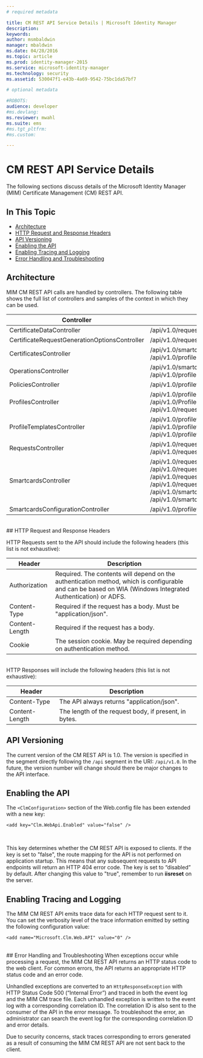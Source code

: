 ```yaml
---
# required metadata

title: CM REST API Service Details | Microsoft Identity Manager
description:
keywords:
author: msmbaldwin
manager: mbaldwin
ms.date: 04/28/2016
ms.topic: article
ms.prod: identity-manager-2015
ms.service: microsoft-identity-manager
ms.technology: security
ms.assetid: 530047f1-e43b-4a69-9542-75bc1da57bf7

# optional metadata

#ROBOTS:
audience: developer
#ms.devlang:
ms.reviewer: mwahl
ms.suite: ems
#ms.tgt_pltfrm:
#ms.custom:

---
```


# CM REST API Service Details
The following sections discuss details of the Microsoft Identity Manager (MIM) Certificate Management (CM) REST API.

## In This Topic

- [Architecture](#Architecture)
- [HTTP Request and Response Headers](#HttpHeaders)
- [API Versioning](#Versioning)
- [Enabling the API](#APIConfig)
- [Enabling Tracing and Logging](#TracingConfig)
- [Error Handling and Troubleshooting](#ErrorHandling)

<a name="Architecture"></a>
## Architecture 
MIM CM REST API calls are handled by controllers. The following table shows the full list of controllers and samples of the context in which they can be used.

Controller| Sample route
----------|-------------
CertificateDataController| /api/v1.0/requests/{requestid}/certificatedata /
CertificateRequestGenerationOptionsController| /api/v1.0/requests/{requestid}/certificaterequestgenerationoptions
CertificatesController| /api/v1.0/smartcards/{smartcardid}/certificates <br/> /api/v1.0/profiles/{profileid}/certificates
OperationsController| /api/v1.0/smartcards/{smartcardid}/operations <br/> /api/v1.0/profiles/{profileid}/operations
PoliciesController| /api/v1.0/profiletemplates/{profiletemplateid}/policies/{id}
ProfilesController| /api/v1.0/profiles/{id} <br/> /api/v1.0/Profiles <br/> /api/v1.0/requests/{requestid}/profiles/{id}
ProfileTemplatesController| /api/v1.0/profiletemplates/{id} <br/> /api/v1.0/profiletemplates <br/> /api/v1.0/profiletemplates/{profiletemplateid}/policies/{id}
RequestsController| /api/v1.0/requests/{id} <br/> /api/v1.0/requests
SmartcardsController| /api/v1.0/requests/{requestid}/smartcards/{id}/diversifiedkey <br/> /api/v1.0/requests/{requestid}/smartcards/{id}/serverproposedpin <br/> /api/v1.0/requests/{requestid}/smartcards/{id}/authenticationresponse <br/> /api/v1.0/requests/{requestid}/smartcards/{id} <br/> /api/v1.0/smartcards/{id} <br/> /api/v1.0/smartcards
SmartcardsConfigurationController| /api/v1.0/profiletemplates/{profiletemplateid}/configuration/smartcards
<br/>
<a name="HttpHeaders"></a>
## HTTP Request and Response Headers

HTTP Requests sent to the API should include the following headers (this list is not exhaustive):

Header | Description
-------|------------
Authorization | Required. The contents will depend on the authentication method, which is configurable and can be based on WIA (Windows Integrated Authentication) or ADFS.
Content-Type | Required if the request has a body. Must be "application/json".
Content-Length | Required if the request has a body. 
Cookie | The session cookie. May be required depending on authentication method.
<br/>
HTTP Responses will include the following headers (this list is  not exhaustive):

Header | Description
-------|------------
Content-Type | The API always returns "application/json".
Content-Length | The length of the request body, if present, in bytes.

<a name="Versioning"></a>
## API Versioning 
The current version of the CM REST API is 1.0. The version is specified in the segment directly following the `/api` segment in the URI: `/api/v1.0`. In the future, the version number will change should there be major changes to the API interface.

<a name="APIConfig"></a>
## Enabling the API 
The `<ClmConfiguration>` section of the Web.config file has been extended with a new key:

```
<add key="Clm.WebApi.Enabled" value="false" />
```
<br/>

This key determines whether the CM REST API is exposed to clients. If the key is set to "false", the route mapping for the API is not performed on application startup. This means that any subsequent requests to API endpoints will return an HTTP 404 error code. The key is set to “disabled” by default.
After changing this value to "true", remember to run **iisreset** on the server.

<a name="TracingConfig"></a>
## Enabling Tracing and Logging 
The MIM CM REST API emits trace data for each HTTP request sent to it. You can set the verbosity level of the trace information emitted by setting the following configuration value:

```
<add name="Microsoft.Clm.Web.API" value="0" />
```
<br/>
<a name="ErrorHandling"></a>
## Error Handling and Troubleshooting 
When exceptions occur while processing a request, the MIM CM REST API returns an HTTP status code to the web client. For common errors, the API returns an appropriate HTTP status code and an error code. 

Unhandled exceptions are converted to an `HttpResponseException` with HTTP Status Code 500 (“Internal Error”) and traced in both the event log and the MIM CM trace file. Each unhandled exception is written to the event log with a corresponding correlation ID. The correlation ID is also sent to the consumer of the API in the error message. To troubleshoot the error, an administrator can search the event log for the corresponding correlation ID and error details.

Due to security concerns, stack traces corresponding to errors generated as a result of consuming the MIM CM REST API are not sent back to the client.
